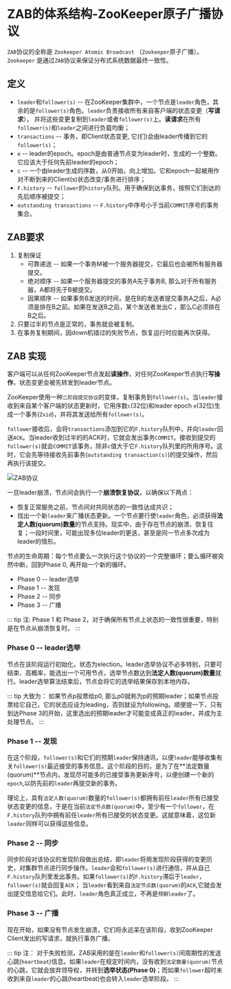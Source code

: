 # ZAB的体系结构-ZooKeeper原子广播协议

`ZAB`协议的全称是 `Zookeeper Atomic Broadcast` （`Zookeeper`原子广播）。`Zookeeper` 是通过`ZAB`协议来保证分布式系统数据最终一致性。

## 定义

- `leader`和`follower(s)` -- 在ZooKeeper集群中，一个节点是`leader`角色，其余的是`follower(s)`角色。`leader`负责接收所有来自客户端的状态变更（**写请求**），
并将这些变更复制到`leader`或者`follower(s)`上。**读请求**在所有`follower(s)`和`leader`之间进行负载均衡；
- `transactions` -- 事务，即Client状态变更, 它(们)会由leader传播到它的`follower(s)`；
- `e` -- leader的epoch。epoch是由普通节点变为leader时，生成的一个整数。它应该大于任何先前leader的epoch；
- `c` -- 一个由leader生成的序数，从0开始，向上增加。它和epoch一起被用作对不断到来的Client(s)状态改变/事务进行排序；
- `F.history` -- `follower`的`history`队列。用于确保到达事务，按照它们到达的先后顺序被提交；
- `outstanding transactions` -- `F.history`中序号小于当前`COMMIT`序号的事务集合。

## ZAB要求
1. 复制保证
    - 可靠递送 -- 如果一个事务M被一个服务器提交，它最后也会被所有服务器提交。
    - 绝对顺序 -- 如果一个服务器提交的事务A先于事务B, 那么对于所有服务器，A都将先于B被提交。
    - 因果顺序 -- 如果事务B发送的时间，是在B的发送者提交事务A之后，A必须是排在B之前。如果在发送B之后，某个发送者发出C ，那么C必须排在B之后。
2. 只要过半的节点是正常的，事务就会被复制。
3. 在事务复制期间，因down机错过的失败节点，恢复运行时应能再次获得。

## ZAB 实现

客户端可以从任何ZooKeeper节点发起**读操作**，对任何ZooKeeper节点执行**写操作**，状态变更会被先转发到leader节点。

ZooKeeper使用一种`二阶段提交协议`的变体，复制事务到`follower(s)`。当`leader`接收到来自某个客户端的状态更新时，它用序数`c`(32位)和leader epoch `e`(32位)生成一个事务(`Zxid`)，并将其发送给所有`follower(s)`。

`follower`接收后，会将`transactions`添加到它的`F.history`队列中，并向`leader`回送`ACK`。当leader收到过半的的ACK时，它就会发出事务`COMMIT`。接收到提交的`follower(s)`就会`COMMIT`该事务，除非`c`值大于它`F.history`队列里的所用序号。这时，它会先等待接收先前事务(`outstanding transaction(s)`)的提交操作，然后再执行该提交。

![ZAB协议](/img/zk/zabp.png)

一旦leader崩溃，节点间会执行一个**崩溃恢复协议**，以确保以下两点：
- 恢复正常服务之前，节点间对共同状态的一致性达成共识；
- 找出一个新`leader`来广播状态更新。一个节点要行使`leader`角色，必须获得**法定人数(quorum)数量**的节点支持。现实中，由于存在节点的崩溃、恢复往复；一段时间里，可能出现多位leader的更迭，甚至是同一节点多次成为leader的情形。

节点的生命周期：每个节点要么一次执行这个协议的一个完整循环；要么循环被突然中断，回到Phase 0, 再开始一个新的循环。

- Phase 0 -- leader选举
- Phase 1 -- 发现
- Phase 2 -- 同步
- Phase 3 -- 广播

::: tip 注:
Phase 1 和 Phase 2，对于确保所有节点上状态的一致性很重要，特别是在节点从崩溃恢复时。
:::

### Phase 0 -- leader选举

节点在该阶段运行初始化，状态为election。leader选举协议不必多特别，只要可结束、高概率，能选出一个可用节点，选举节点数达到**法定人数(quorum)数量**就行。leader选举算法结束后，节点会将它的选举结果保存到本地内存。

::: tip 大致为：
如果节点p投票给p0, 那么p0就称为p的预期leader；如果节点投票给它自己，它的状态应设为leading，否则就设为following。顺便提一下，只有到达Phase 3的开始，这里选出的预期leader才可能变成真正的leader，并成为主处理节点。
:::

### Phase 1 -- 发现

在这个阶段，`follower(s)`和它们的预期`leader`保持通讯，以便`leader`能够收集有关`follower(s)`最近接受的事务信息。这个阶段的目的，是为了在**法定数量(quorum)**节点内，发现尽可能多的已接受事务更新序号，以便创建一个新的`epoch`,以防先前的`leader`再提交新的事务。

理论上，具有`法定人数(quorum)`数量的`follower(s)`都拥有前任`leader`所有已接受状态变更的信息，于是在当前`法定节点数(quorum)`中，至少有一个`follower`，在`F.history`队列中拥有前任`leader`所有已接受的状态变更。这就意味着，这位新`leader`同样可以获得这些信息。

### Phase 2 -- 同步

同步阶段对该协议的发现阶段做出总结，即`leader`将用发现阶段获得的变更历史，对集群节点进行同步操作。`leader`会和`follower(s)`进行通信，并从自己`F.history`队列里发出事务。如果`follower(s)`的`F.history`滞后于`leader`，`follower(s)`就会回复`ACK`； 当`leader`看到来自`法定节点数(quorum)`的`ACK`,它就会发出提交信息给它们。此时，`leader`角色真正成立，不再是`预期leader`了。

### Phase 3 -- 广播

现在开始，如果没有节点发生崩溃，它们将永远呆在该阶段，收到ZooKeeper Client发出的写请求，就执行事务广播。

::: tip 注：
对于失败检测，ZAB采用的是在`leader`和`follower(s)`间周期性的发送心跳(`heartbeat`)信息。如果`leader`在规定时间内，没有收到`法定数量(quorum)`节点的心跳，它就会放弃领导权，并转到**选举状态(Phase 0)**；而如果`follower`超时未收到来自`leader`的心跳(heartbeat)也会转入`leader`选举阶段。
:::                                                                           

